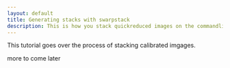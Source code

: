```yaml
---
layout: default
title: Generating stacks with swarpstack
description: This is how you stack quickreduced images on the commandline
---
```


This tutorial goes over the process of stacking calibrated imgages.

more to come later
